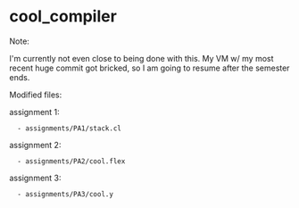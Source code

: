 # cool_compiler

Note:

I'm currently not even close to being done with this. My VM w/ my most recent huge commit got bricked, so I am going to resume after the semester ends.


Modified files:

assignment 1:
```
  - assignments/PA1/stack.cl
```

assignment 2:
```
  - assignments/PA2/cool.flex
```

assignment 3:
```
  - assignments/PA3/cool.y
```
